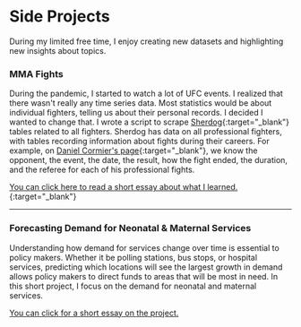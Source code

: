 # Side Projects
During my limited free time, I enjoy creating new datasets and highlighting new insights about topics. 

### MMA Fights
During the pandemic, I started to watch a lot of UFC events. I realized that there wasn't really any time series data. Most statistics would be about individual fighters, telling us about their personal records. I decided I wanted to change that. I wrote a script to scrape [Sherdog](https://www.sherdog.com){:target="_blank"} tables related to all fighters. Sherdog has data on all professional fighters, with tables recording information about fights during their careers. For example, on [Daniel Cormier's page](https://www.sherdog.com/fighter/Daniel-Cormier-52311){:target="_blank"}, we know the opponent, the event, the date, the result, how the fight ended, the duration, and the referee for each of his professional fights.  

[You can click here to read a short essay about what I learned.](https://drive.google.com/file/d/13cVwgvXY-JfmFyA7pi4nAflJdhyrFJCs/view?usp=sharing){:target="_blank"}

---

### Forecasting Demand for Neonatal & Maternal Services 
Understanding how demand for services change over time is essential to policy makers. Whether it be polling stations, bus stops, or hospital services, predicting which locations will see the largest growth in demand allows policy makers to direct funds to areas that will be most in need. In this short project, I focus on the demand for neonatal and maternal services.

[You can click for a short essay on the project.](https://drive.google.com/file/d/13UZmbyC9lfAdlP1Upj2bDJeJ6PC40ZCW/view?usp=sharing)
